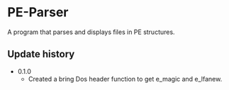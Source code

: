 # PE-Parser
A program that parses and displays files in PE structures.
## Update history

* 0.1.0
    * Created a bring Dos header function to get e_magic and e_lfanew.
